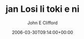 ---
title: 'jan Losi li toki e ni'
posts: 3
hash: 't499'
author: 'John E Clifford'
date: 2006-03-30T09:14:00+00:00
sources:
  - http://forums.tokipona.org/viewtopic.php%3Ft=499.html
---